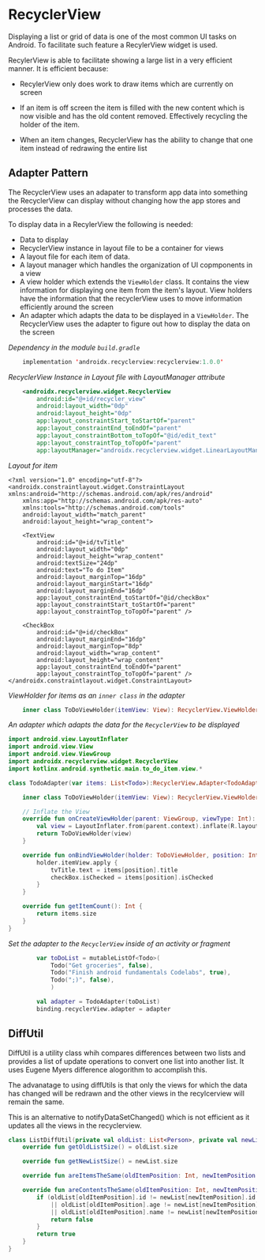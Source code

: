 # RecyclerView

Displaying a list or grid of data is one of the most common UI tasks on Android. To facilitate such feature a RecylerView widget is used.

RecylerView is able to facilitate showing a large list in a very efficient manner. It is efficient because:

- RecylerView only does work to draw items which are currently on screen

- If an item is off screen the item is filled with the new content which is now visible and has the old content removed. Effectively recycling the holder of the item.

- When an item changes, RecyclerView has the ability to change that one item instead of redrawing the entire list

## Adapter Pattern

The RecyclerView uses an adapater to transform app data into something the RecyclerView can display without changing how the app stores and processes the data.

To display data in a RecylerView the following is needed:
- Data to display
- RecyclerView instance in layout file to be a container for views
- A layout file for each item of data. 
- A layout manager which handles the organization of UI copmponents in a view
- A view holder which extends the `ViewHolder` class. It contains the view information for displaying one item from the item's layout. View holders have the information that the recyclerView uses to move information efficiently around the screen 
- An adapter which adapts the data to be displayed in a `ViewHolder`. The RecyclerView uses the adapter to figure out how to display the data on the screen 

*Dependency in the module `build.gradle`*

```kotlin
    implementation 'androidx.recyclerview:recyclerview:1.0.0'
```
*RecyclerView Instance in Layout file with LayoutManager attribute*
```xml 
    <androidx.recyclerview.widget.RecyclerView
        android:id="@+id/recycler_view"
        android:layout_width="0dp"
        android:layout_height="0dp"
        app:layout_constraintStart_toStartOf="parent"
        app:layout_constraintEnd_toEndOf="parent"
        app:layout_constraintBottom_toTopOf="@id/edit_text"
        app:layout_constraintTop_toTopOf="parent"
        app:layoutManager="androidx.recyclerview.widget.LinearLayoutManager"/>
```

*Layout for item*
```xml<?xml version="1.0" encoding="utf-8"?>
<?xml version="1.0" encoding="utf-8"?>
<androidx.constraintlayout.widget.ConstraintLayout xmlns:android="http://schemas.android.com/apk/res/android"
    xmlns:app="http://schemas.android.com/apk/res-auto"
    xmlns:tools="http://schemas.android.com/tools"
    android:layout_width="match_parent"
    android:layout_height="wrap_content">

    <TextView
        android:id="@+id/tvTitle"
        android:layout_width="0dp"
        android:layout_height="wrap_content"
        android:textSize="24dp"
        android:text="To do Item"
        android:layout_marginTop="16dp"
        android:layout_marginStart="16dp"
        android:layout_marginEnd="16dp"
        app:layout_constraintEnd_toStartOf="@id/checkBox"
        app:layout_constraintStart_toStartOf="parent"
        app:layout_constraintTop_toTopOf="parent" />

    <CheckBox
        android:id="@+id/checkBox"
        android:layout_marginEnd="16dp"
        android:layout_marginTop="8dp"
        android:layout_width="wrap_content"
        android:layout_height="wrap_content"
        app:layout_constraintEnd_toEndOf="parent"
        app:layout_constraintTop_toTopOf="parent" />
</androidx.constraintlayout.widget.ConstraintLayout>
```

*ViewHolder for items as an `inner class` in the adapter*
```kotlin
    inner class ToDoViewHolder(itemView: View): RecyclerView.ViewHolder(itemView)
```

*An adapter which adapts the data for the `RecyclerView` to be displayed*

```kotlin
import android.view.LayoutInflater
import android.view.View
import android.view.ViewGroup
import androidx.recyclerview.widget.RecyclerView
import kotlinx.android.synthetic.main.to_do_item.view.*

class TodoAdapter(var items: List<Todo>):RecyclerView.Adapter<TodoAdapter.ToDoViewHolder>() {

    inner class ToDoViewHolder(itemView: View): RecyclerView.ViewHolder(itemView)

    // Inflate the View
    override fun onCreateViewHolder(parent: ViewGroup, viewType: Int): ToDoViewHolder {
        val view = LayoutInflater.from(parent.context).inflate(R.layout.to_do_item, parent, false)
        return ToDoViewHolder(view)
    }

    override fun onBindViewHolder(holder: ToDoViewHolder, position: Int) {
        holder.itemView.apply {
            tvTitle.text = items[position].title
            checkBox.isChecked = items[position].isChecked
        }
    }

    override fun getItemCount(): Int {
        return items.size
    }
}
```

*Set the adapter to the `RecyclerView` inside of an activity or fragment*

```kotlin
        var toDoList = mutableListOf<Todo>(
            Todo("Get groceries", false),
            Todo("Finish android fundamentals Codelabs", true),
            Todo(";)", false),
            )

        val adapter = TodoAdapter(toDoList)
        binding.recyclerView.adapter = adapter
```


## DiffUtil

DiffUtil is a utility class whih compares differences between two lists and provides a list of update operations to convert one list into another list. It uses Eugene Myers difference alogorithm to accomplish this. 

The advanatage to using diffUtils is that only the views for which the data has changed will be redrawn and the other views in the recylcerview will remain the same.

This is an alternative to notifyDataSetChanged() which is not efficient as it updates all the views in the recyclerview.

```kotlin
class ListDiffUtil(private val oldList: List<Person>, private val newList: List<Person>): DiffUtil.Callback() {
    override fun getOldListSize() = oldList.size

    override fun getNewListSize() = newList.size

    override fun areItemsTheSame(oldItemPosition: Int, newItemPosition: Int) = oldList[oldItemPosition].id == newList[newItemPosition].id

    override fun areContentsTheSame(oldItemPosition: Int, newItemPosition: Int): Boolean {
        if (oldList[oldItemPosition].id != newList[newItemPosition].id
            || oldList[oldItemPosition].age != newList[newItemPosition].age
            || oldList[oldItemPosition].name != newList[newItemPosition].name) {
            return false
        }
        return true
    }
}
```


